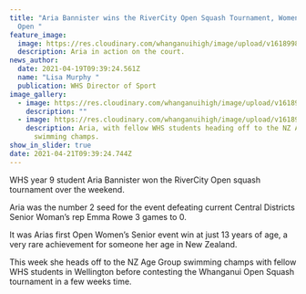 ```yaml
---
title: "Aria Bannister wins the RiverCity Open Squash Tournament, Women's Senior
  Open "
feature_image:
  image: https://res.cloudinary.com/whanganuihigh/image/upload/v1618998187/News/Aria_Bannister_Squash_2.jpg
  description: Aria in action on the court.
news_author:
  date: 2021-04-19T09:39:24.561Z
  name: "Lisa Murphy "
  publication: WHS Director of Sport
image_gallery:
  - image: https://res.cloudinary.com/whanganuihigh/image/upload/v1618998148/News/Aria_Bannister_Squash_1.jpg
    description: ""
  - image: https://res.cloudinary.com/whanganuihigh/image/upload/v1618998225/News/Aria_Bannister_Squash._with_swimming_students.jpg
    description: Aria, with fellow WHS students heading off to the NZ Age Group
      swimming champs.
show_in_slider: true
date: 2021-04-21T09:39:24.744Z
---
```

WHS year 9 student Aria Bannister won the RiverCity Open squash tournament over the weekend.

Aria was the number 2 seed for the event defeating current Central Districts Senior Woman’s rep Emma Rowe 3 games to 0.

It was Arias first Open Women’s Senior event win at just 13 years of age, a very rare achievement for someone her age in New Zealand.

This week she heads off to the NZ Age Group swimming champs with fellow WHS students in Wellington before contesting the Whanganui Open Squash tournament in a few weeks time.